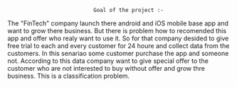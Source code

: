                                Goal of the project :-
The "FinTech" company launch there android and iOS mobile base app and want to grow there business. 
But there is problem how to recomended this app and offer who realy want to use it. 
So for that company desided to give free trial to each and every customer for 24 houre and collect data from the customers. 
In this senariao some customer purchase the app and someone not.
According to this data company want to give special offer to the customer who are not interested to buy without offer and grow thre business.
                             This is a classification problem.
